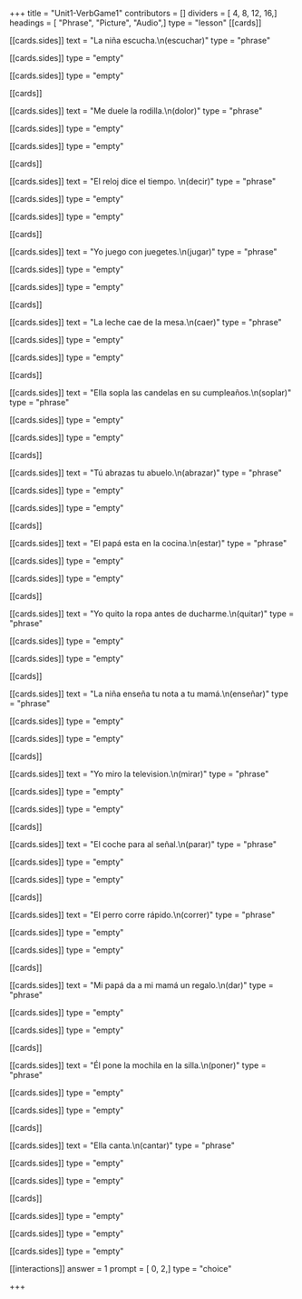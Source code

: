 +++
title = "Unit1-VerbGame1"
contributors = []
dividers = [ 4, 8, 12, 16,]
headings = [ "Phrase", "Picture", "Audio",]
type = "lesson"
[[cards]]

[[cards.sides]]
text = "La niña escucha.\n(escuchar)"
type = "phrase"

[[cards.sides]]
type = "empty"

[[cards.sides]]
type = "empty"

[[cards]]

[[cards.sides]]
text = "Me duele la rodilla.\n(dolor)"
type = "phrase"

[[cards.sides]]
type = "empty"

[[cards.sides]]
type = "empty"

[[cards]]

[[cards.sides]]
text = "El reloj dice el tiempo. \n(decir)"
type = "phrase"

[[cards.sides]]
type = "empty"

[[cards.sides]]
type = "empty"

[[cards]]

[[cards.sides]]
text = "Yo juego con juegetes.\n(jugar)"
type = "phrase"

[[cards.sides]]
type = "empty"

[[cards.sides]]
type = "empty"

[[cards]]

[[cards.sides]]
text = "La leche cae de la mesa.\n(caer)"
type = "phrase"

[[cards.sides]]
type = "empty"

[[cards.sides]]
type = "empty"

[[cards]]

[[cards.sides]]
text = "Ella sopla las candelas en su cumpleaños.\n(soplar)"
type = "phrase"

[[cards.sides]]
type = "empty"

[[cards.sides]]
type = "empty"

[[cards]]

[[cards.sides]]
text = "Tú abrazas tu abuelo.\n(abrazar)"
type = "phrase"

[[cards.sides]]
type = "empty"

[[cards.sides]]
type = "empty"

[[cards]]

[[cards.sides]]
text = "El papá esta en la cocina.\n(estar)"
type = "phrase"

[[cards.sides]]
type = "empty"

[[cards.sides]]
type = "empty"

[[cards]]

[[cards.sides]]
text = "Yo quito la ropa antes de ducharme.\n(quitar)"
type = "phrase"

[[cards.sides]]
type = "empty"

[[cards.sides]]
type = "empty"

[[cards]]

[[cards.sides]]
text = "La niña enseña tu nota a tu mamá.\n(enseñar)"
type = "phrase"

[[cards.sides]]
type = "empty"

[[cards.sides]]
type = "empty"

[[cards]]

[[cards.sides]]
text = "Yo miro la television.\n(mirar)"
type = "phrase"

[[cards.sides]]
type = "empty"

[[cards.sides]]
type = "empty"

[[cards]]

[[cards.sides]]
text = "El coche para al señal.\n(parar)"
type = "phrase"

[[cards.sides]]
type = "empty"

[[cards.sides]]
type = "empty"

[[cards]]

[[cards.sides]]
text = "El perro corre rápido.\n(correr)"
type = "phrase"

[[cards.sides]]
type = "empty"

[[cards.sides]]
type = "empty"

[[cards]]

[[cards.sides]]
text = "Mi papá da a mi mamá un regalo.\n(dar)"
type = "phrase"

[[cards.sides]]
type = "empty"

[[cards.sides]]
type = "empty"

[[cards]]

[[cards.sides]]
text = "Él pone la mochila en la silla.\n(poner)"
type = "phrase"

[[cards.sides]]
type = "empty"

[[cards.sides]]
type = "empty"

[[cards]]

[[cards.sides]]
text = "Ella canta.\n(cantar)"
type = "phrase"

[[cards.sides]]
type = "empty"

[[cards.sides]]
type = "empty"

[[cards]]

[[cards.sides]]
type = "empty"

[[cards.sides]]
type = "empty"

[[cards.sides]]
type = "empty"

[[interactions]]
answer = 1
prompt = [ 0, 2,]
type = "choice"

+++
